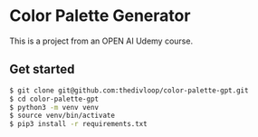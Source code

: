 # Color Palette Generator

This is a project from an OPEN AI Udemy course.

## Get started

```bash
$ git clone git@github.com:thedivloop/color-palette-gpt.git
$ cd color-palette-gpt
$ python3 -m venv venv
$ source venv/bin/activate
$ pip3 install -r requirements.txt
```
